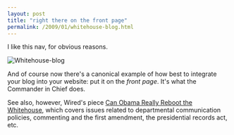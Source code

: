 ```yaml
---
layout: post
title: "right there on the front page"
permalink: /2009/01/whitehouse-blog.html
---
```


<p>I like this nav, for obvious reasons.</p>

<p><img alt="Whitehouse-blog" border="0" class="at-xid-6a00d8341c4f5f53ef010536dea351970b " src="https://sippey.typepad.com/.a/6a00d8341c4f5f53ef010536dea351970b-800wi" title="Whitehouse-blog" /></p>

<p>And of course now there&#39;s a canonical example of how best to integrate your blog into your website: put it on the <em>front page</em>. It&#39;s what the Commander in Chief does.</p>

<p>See also, however, Wired&#39;s piece <a href="http://www.wired.com/politics/onlinerights/magazine/17-02/ff_obama?currentPage=all">Can Obama Really Reboot the Whitehouse</a>, which covers issues related to departmental communication policies, commenting and the first amendment, the presidential records act, etc.</p>


